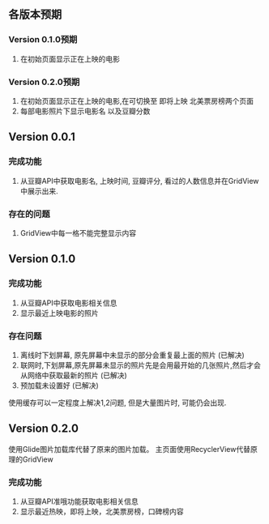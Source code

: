 ## 各版本预期
### Version 0.1.0预期

1. 在初始页面显示正在上映的电影

### Version 0.2.0预期

1. 在初始页面显示正在上映的电影,在可切换至 即将上映 北美票房榜两个页面
2. 每部电影照片下显示电影名 以及豆瓣分数



## Version 0.0.1

### 完成功能

1. 从豆瓣API中获取电影名, 上映时间, 豆瓣评分, 看过的人数信息并在GridView中展示出来.

### 存在的问题

1. GridView中每一格不能完整显示内容


## Version 0.1.0

### 完成功能

1. 从豆瓣API中获取电影相关信息
2. 显示最近上映电影的照片

### 存在问题

1. 离线时下划屏幕, 原先屏幕中未显示的部分会重复最上面的照片   (已解决)
2. 联网时,下划屏幕,原先屏幕未显示的照片先是会用最开始的几张照片,然后才会从网络中获取最新的照片 (已解决)
3. 预加载未设置好 (已解决)

使用缓存可以一定程度上解决1,2问题, 但是大量图片时, 可能仍会出现.

## Version 0.2.0

使用Glide图片加载库代替了原来的图片加载。
主页面使用RecyclerView代替原理的GridView

### 完成功能
1. 从豆瓣API准哦功能获取电影相关信息
2. 显示最近热映，即将上映，北美票房榜，口碑榜内容
